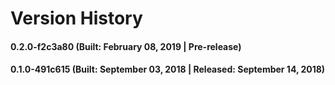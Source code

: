 # Version History


#### 0.2.0-f2c3a80 (Built: February 08, 2019 | Pre-release)

#### 0.1.0-491c615 (Built: September 03, 2018 | Released: September 14, 2018)

